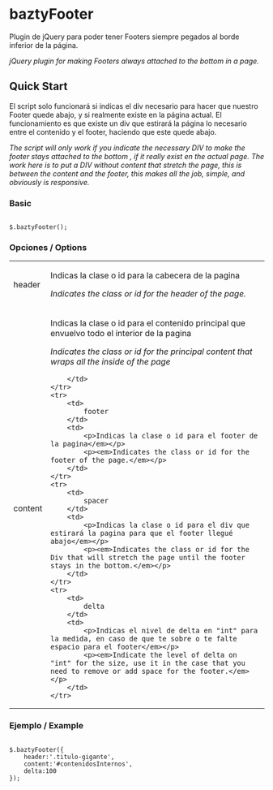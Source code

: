 # baztyFooter

Plugin de jQuery para poder tener Footers siempre pegados al borde inferior de la página.

*jQuery plugin for making Footers always attached to the bottom in a page.*

## Quick Start

El script solo funcionará si indicas el div necesario para hacer que nuestro Footer quede abajo, y si realmente existe en la página actual. El funcionamiento es que existe un div que estirará la página lo necesario entre el contenido y el footer, haciendo que este quede abajo.

*The script will only work if you indicate the necessary DIV to make the footer stays attached to the bottom , if it really exist en the actual page. The work here is to put a DIV without content that stretch the page, this is between the content and the footer, this makes all the job, simple, and obviously is responsive.*

### Basic
<pre lang="javascript"><code>
$.baztyFooter();
</code></pre>


### Opciones / Options

<table>
    <tr>
        <td>
            header
        </td>
        <td>
            <p>Indicas la clase o id para la cabecera de la pagina</em></p>
			<p><em>Indicates the class or id for the header of the page.</em></p>
        </td>
    </tr>
    <tr>
        <td>
            content
        </td>
        <td>
            <p>Indicas la clase o id para el contenido principal que envuelvo todo el interior de la pagina</em></p>
			<p><em>Indicates the class or id for the principal content that wraps all the inside of the page</em></p>

        </td>
    </tr>
    <tr>
        <td>
            footer
        </td>
        <td>
            <p>Indicas la clase o id para el footer de la pagina</em></p>
			<p><em>Indicates the class or id for the footer of the page.</em></p>
        </td>
    </tr>
    <tr>
        <td>
            spacer
        </td>
        <td>
            <p>Indicas la clase o id para el div que estirará la pagina para que el footer llegué abajo</em></p>
			<p><em>Indicates the class or id for the Div that will stretch the page until the footer stays in the bottom.</em></p>
        </td>
    </tr>
    <tr>
        <td>
            delta
        </td>
        <td>
            <p>Indicas el nivel de delta en "int" para la medida, en caso de que te sobre o te falte espacio para el footer</em></p>
			<p><em>Indicate the level of delta on "int" for the size, use it in the case that you need to remove or add space for the footer.</em></p>
        </td>
    </tr>
</table>


### Ejemplo / Example

<pre lang="javascript"><code>
$.baztyFooter({
    header:'.titulo-gigante',
    content:'#contenidosInternos',
    delta:100
});
</code></pre>
